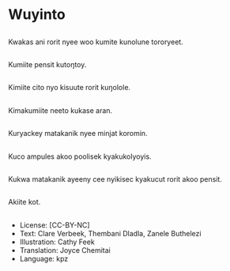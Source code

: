 # Wuyinto

##
Kwakas ani rorit nyee
woo kumite kunolune
tororyeet.

##
Kumiite pensit kutoŋtoy.

##
Kimiite cito nyo kisuute
rorit kuŋolole.

##
Kimakumiite neeto
kukase aran.

##
Kuryackey matakanik
nyee minjat koromin.

##
Kuco ampules akoo
poolisek kyakukolyoyis.

##
Kukwa matakanik
ayeeny cee nyikisec
kyakucut rorit akoo
pensit.

##
Akiite kot.

##
* License: [CC-BY-NC]
* Text: Clare Verbeek, Thembani Dladla, Zanele Buthelezi
* Illustration: Cathy Feek
* Translation: Joyce Chemitai
* Language: kpz

